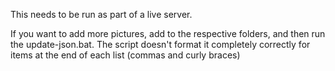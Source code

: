 This needs to be run as part of a live server.

If you want to add more pictures, add to the respective folders, and then run the update-json.bat. The script doesn't format it completely correctly for items at the end of each list (commas and curly braces)
